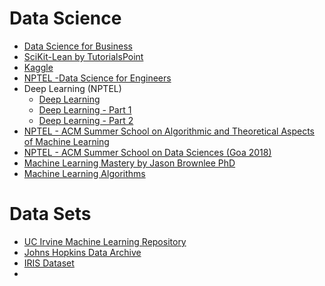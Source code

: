 
# Data Science

* [Data Science for Business](https://www.amazon.com/Data-Science-Business-Data-Analytic-Thinking/dp/1449361323/)
* [SciKit-Lean by TutorialsPoint](https://www.tutorialspoint.com/scikit_learn/index.htm)
* [Kaggle](https://www.kaggle.com/)
* [NPTEL -Data Science for Engineers](https://nptel.ac.in/courses/106/106/106106179/)
* Deep Learning (NPTEL)
  * [Deep Learning](https://nptel.ac.in/courses/106/105/106105215/)
  * [Deep Learning - Part 1](https://nptel.ac.in/courses/106/106/106106184/)
  * [Deep Learning - Part 2](https://nptel.ac.in/courses/106/106/106106201/)
* [NPTEL - ACM Summer School on Algorithmic and Theoretical Aspects of Machine Learning](https://nptel.ac.in/courses/128/106/128106011/)
* [NPTEL - ACM Summer School on Data Sciences (Goa 2018)](https://nptel.ac.in/courses/128/106/128106002/)
* [Machine Learning Mastery by Jason Brownlee PhD](https://machinelearningmastery.com/)
* [Machine Learning Algorithms](https://www.hebergementwebs.com/article/machine-learning-with-python)

# Data Sets
* [UC Irvine Machine Learning Repository](http://archive.ics.uci.edu/ml/datasets.php)
* [Johns Hopkins Data Archive](https://archive.data.jhu.edu/)
* [IRIS Dataset](https://archive.ics.uci.edu/ml/datasets/iris)
* 

